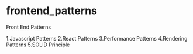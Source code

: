 # frontend_patterns
Front End Patterns 

1.Javascript Patterns
2.React Patterns
3.Performance Patterns
4.Rendering Patterns 
5.SOLID Principle
